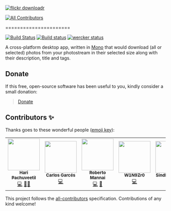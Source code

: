 [![flickr downloadr](misc/images/logo.png)](http://flickrdownloadr.com)
<!-- ALL-CONTRIBUTORS-BADGE:START - Do not remove or modify this section -->
[![All Contributors](https://img.shields.io/badge/all_contributors-5-orange.svg?style=flat-square)](#contributors-)
<!-- ALL-CONTRIBUTORS-BADGE:END -->
======================

[![Build Status](https://img.shields.io/github/workflow/status/flickr-downloadr/flickr-downloadr-gtk/ci%20cd/main)](https://github.com/flickr-downloadr/flickr-downloadr-gtk/actions/workflows/ci.yml) [![Build status](https://ci.appveyor.com/api/projects/status/dd49la2mngdqsnv3)](https://ci.appveyor.com/project/floydpink/flickr-downloadr-gtk) [![wercker status](https://app.wercker.com/status/065aabc1580cec6d31a2daeef61548b0/s/main "wercker status")](https://app.wercker.com/project/bykey/065aabc1580cec6d31a2daeef61548b0)

A cross-platform desktop app, written in [Mono](http://www.mono-project.com/) that would download (all or selected) photos from your photostream in their selected size along with their description, title and tags.

## Donate

If this free, open-source software has been useful to you, kindly consider a small donation:

> [Donate](https://flickrdownloadr.com/donate)
## Contributors ✨

Thanks goes to these wonderful people ([emoji key](https://allcontributors.org/docs/en/emoji-key)):

<!-- ALL-CONTRIBUTORS-LIST:START - Do not remove or modify this section -->
<!-- prettier-ignore-start -->
<!-- markdownlint-disable -->
<table>
  <tr>
    <td align="center"><a href="https://harimenon.com/"><img src="https://avatars2.githubusercontent.com/u/171072?v=4?s=100" width="100px;" alt=""/><br /><sub><b>Hari Pachuveetil</b></sub></a><br /><a href="https://github.com/flickr-downloadr/flickr-downloadr-gtk/commits?author=floydpink" title="Code">💻</a> <a href="#mentoring-floydpink" title="Mentoring">🧑‍🏫</a></td>
    <td align="center"><a href="http://cgarces.github.io/"><img src="https://avatars2.githubusercontent.com/u/6617155?v=4?s=100" width="100px;" alt=""/><br /><sub><b>Carlos Garcés</b></sub></a><br /><a href="https://github.com/flickr-downloadr/flickr-downloadr-gtk/commits?author=CGarces" title="Code">💻</a></td>
    <td align="center"><a href="https://github.com/robermann"><img src="https://avatars3.githubusercontent.com/u/2182986?v=4?s=100" width="100px;" alt=""/><br /><sub><b>Roberto Mannai</b></sub></a><br /><a href="https://github.com/flickr-downloadr/flickr-downloadr-gtk/commits?author=robermann" title="Code">💻</a> <a href="#question-robermann" title="Answering Questions">💬</a></td>
    <td align="center"><a href="https://github.com/W1N9Zr0"><img src="https://avatars2.githubusercontent.com/u/529107?v=4?s=100" width="100px;" alt=""/><br /><sub><b>W1N9Zr0</b></sub></a><br /><a href="https://github.com/flickr-downloadr/flickr-downloadr-gtk/commits?author=W1N9Zr0" title="Code">💻</a></td>
    <td align="center"><a href="https://cutedaffodil.github.io/"><img src="https://avatars0.githubusercontent.com/u/16906624?v=4?s=100" width="100px;" alt=""/><br /><sub><b>Sindhu Vijayan</b></sub></a><br /><a href="https://github.com/flickr-downloadr/flickr-downloadr-gtk/commits?author=cutedaffodil" title="Code">💻</a> <a href="#maintenance-cutedaffodil" title="Maintenance">🚧</a></td>
  </tr>
</table>

<!-- markdownlint-restore -->
<!-- prettier-ignore-end -->

<!-- ALL-CONTRIBUTORS-LIST:END -->

This project follows the [all-contributors](https://github.com/all-contributors/all-contributors) specification. Contributions of any kind welcome!

